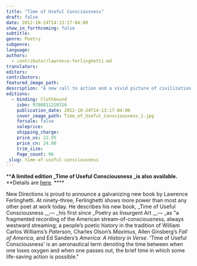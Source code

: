 ```yaml
---
title: "Time of Useful Consciousness"
draft: false
date: 2012-10-24T14:13:17-04:00
show_in_forthcoming: false
subtitle:
genre: Poetry
subgenre:
language:
authors:
  - contributor/lawrence-ferlinghetti.md
translators:
editors:
contributors:
featured_image_path:
description: "A new call to action and a vivid picture of civilization going right to the brink. "
editions:
  - binding: Clothbound
    isbn: 9780811220316
    publication_date: 2012-10-24T14:13:17-04:00
    cover_image_path: Time_of_Useful_Consciousness_1.jpg
    forsale: false
    saleprice:
    shipping_charge:
    price_us: 22.95
    price_cn: 24.00
    trim_size:
    Page_count: 96
_slug: time-of-useful-consciousness
---
```


****A limited edition _Time of Useful Consciousness _is also available.**
**Details are [here](http://ndbooks.com/book/time-of-useful-consciousness1). ****

New Directions is proud to announce a galvanizing new book by Lawrence Ferlinghetti. At ninety-three, Ferlinghetti shows more power than most any other poet at work today. He describes his new book, _Time of Useful Consciousness __— _his first since _Poetry as Insurgent Art __— _as "a fragmented recording of the American stream-of-consciousness, always westward streaming; a people’s poetic history in the tradition of William Carlos Williams’s _Paterson_, Charles Olson’s _Maximus_, Allen Ginsberg’s _Fall of America_, and Ed Sanders’s _America: A History in Verse_. ’Time of Useful Consciousness’ is an aeronautical term denoting the time between when one loses oxygen and when one passes out, the brief time in which some life-saving action is possible."   

